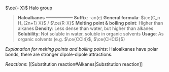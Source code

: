 $\ce{- X}$
Halo group

> **Haloalkanes**
> ━━━━━━━━━━
> **Suffix**: -an(e)
> **General formula**: $\ce{C_n H_{2n+1} X}$ / $\ce{R-X}$
> **Melting point & boiling point**: Higher than alkanes
> **Density**: Less dense than water, but higher than alkanes
> **Solubility**: Not soluble in water, soluble in organic solvents
> **Usage**: As organic solvents (e.g. $\ce{CCl4}$, $\ce{CHCl3}$)

*Explanation for melting points and boiling points*:
Haloalkanes have polar bonds, there are stronger dipole-dipole attractions.

*Reactions*: [[Substitution reaction#Alkanes|Substitution reaction]]
